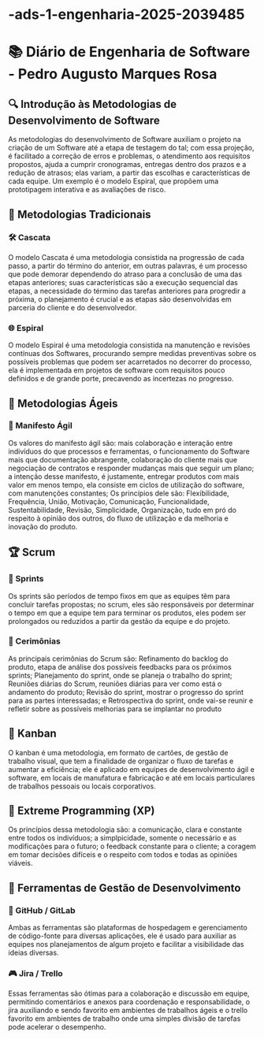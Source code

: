 # -ads-1-engenharia-2025-2039485
 # 📚 Diário de Engenharia de Software - Pedro Augusto Marques Rosa

## 🔍 Introdução às Metodologias de Desenvolvimento de Software  
As metodologias do desenvolvimento de Software auxiliam o projeto na criação de um Software até a etapa de testagem do tal; com essa projeção, é facilitado a correção de erros e problemas, o atendimento aos requisitos propostos, ajuda a cumprir cronogramas, entregas dentro dos prazos e a redução de atrasos; elas variam, a partir das escolhas e características de cada equipe. Um exemplo é o modelo Espiral, que propõem uma prototipagem interativa e as avaliações de risco.

## 📖 Metodologias Tradicionais  
### 🛠️ Cascata  
O modelo Cascata é uma metodologia consistida na progressão de cada passo, a partir do término do anterior, em outras palavras, é um processo que pode demorar dependendo do atraso para a conclusão de uma das etapas anteriores; suas características são a execução sequencial das etapas, a necessidade do término das tarefas anteriores para progredir a próxima, o planejamento é crucial e as etapas são desenvolvidas em parceria do cliente e do desenvolvedor.

### 🌐 Espiral  
O modelo Espiral é uma metodologia consistida na manutenção e revisões contínuas dos Softwares, procurando sempre medidas preventivas sobre os possíveis problemas que podem ser acarretados no decorrer do processo, ela é implementada em projetos de software com requisitos pouco definidos e de grande porte, precavendo as incertezas no progresso.

## 💪 Metodologias Ágeis  
### 📖 Manifesto Ágil  
Os valores do manifesto ágil são: mais colaboração e interação entre indivíduos do que processos e ferramentas, o funcionamento do Software mais que documentação abrangente, colaboração do cliente mais que negociação de contratos e responder mudanças mais que seguir um plano; a intenção desse manifesto, é justamente, entregar produtos com mais valor em menos tempo, ela consiste em ciclos de utilização do software, com manutenções constantes; Os princípios dele são: Flexibilidade, Frequência, União, Motivação, Comunicação, Funcionalidade, Sustentabilidade, Revisão, Simplicidade, Organização, tudo em pró do respeito à opinião dos outros, do fluxo de utilização e da melhoria e inovação do produto.

## 🏆 Scrum  
### 📅 Sprints  
Os sprints são períodos de tempo fixos em que as equipes têm para concluir tarefas propostas; no scrum, eles são responsáveis por determinar o tempo em que a equipe tem para terminar os produtos, eles podem ser prolongados ou reduzidos a partir da gestão da equipe e do projeto.

### 💬 Cerimônias  
As principais cerimônias do Scrum são: Refinamento do backlog do produto, etapa de análise dos possíveis feedbacks para os próximos sprints; Planejamento do sprint, onde se planeja o trabalho do sprint; Reuniões diárias do Scrum, reuniões diárias para ver como está o andamento do produto; Revisão do sprint, mostrar o progresso do sprint para as partes interessadas; e Retrospectiva do sprint, onde vai-se reunir e refletir sobre as possíveis melhorias para se implantar no produto

## 🎯 Kanban  
O kanban é uma metodologia, em formato de cartões, de gestão de trabalho visual, que tem a finalidade de organizar o fluxo de tarefas e aumentar a eficiência; ele é aplicado em equipes de desenvolvimento ágil e software, em locais de manufatura e fabricação e até em locais particulares de trabalhos pessoais ou locais corporativos.

## 🚀 Extreme Programming (XP)  
Os princípios dessa metodologia são: a comunicação, clara e constante entre todos os indivíduos; a simplpicidade, somente o necessário e as modificações para o futuro; o feedback constante para o cliente; a coragem em tomar decisões difíceis e o respeito com todos e todas as opiniões viáveis.

## 🔧 Ferramentas de Gestão de Desenvolvimento  
### 💪 GitHub / GitLab  
Ambas as ferramentas são plataformas de hospedagem e gerenciamento de código-fonte para diversas aplicações, ele é usado para auxiliar as equipes nos planejamentos de algum projeto e facilitar a visibilidade das ideias diversas.  

### 🎮 Jira / Trello  
Essas ferramentas são ótimas para a colaboração e discussão em equipe, permitindo comentários e anexos para coordenação e responsabilidade, o jira auxiliando e sendo favorito em ambientes de trabalhos ágeis e o trello favorito em ambientes de trabalho onde uma simples divisão de tarefas pode acelerar o desempenho. 
